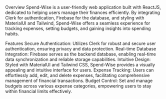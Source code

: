 Overview
Spend-Wise is a user-friendly web application built with ReactJS, dedicated to helping users manage their finances efficiently. By integrating Clerk for authentication, Firebase for the database, and styling with MaterialUI and Tailwind, Spend-Wise offers a seamless experience for tracking expenses, setting budgets, and gaining insights into spending habits.

Features
Secure Authentication: Utilizes Clerk for robust and secure user authentication, ensuring privacy and data protection.
Real-time Database Integration: Firebase serves as the backend database, enabling real-time data synchronization and reliable storage capabilities.
Intuitive Design: Styled with MaterialUI and Tailwind CSS, Spend-Wise provides a visually appealing and intuitive interface for users.
Expense Tracking: Users can effortlessly add, edit, and delete expenses, facilitating comprehensive management of financial transactions.
Budget Control: Set and manage budgets across various expense categories, empowering users to stay within financial limits effectively.
 